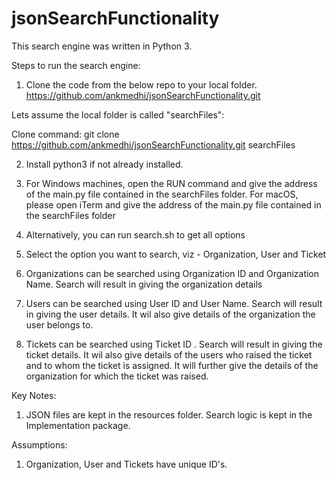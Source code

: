 # jsonSearchFunctionality

This search engine was written in Python 3.

Steps to run the search engine:

1. Clone the code from the below repo to your local folder. 
https://github.com/ankmedhi/jsonSearchFunctionality.git

Lets assume the local folder is called "searchFiles":

Clone command:
git clone https://github.com/ankmedhi/jsonSearchFunctionality.git searchFiles

2. Install python3 if not already installed.

3. For Windows machines, open the RUN command and give the address of the main.py file contained in the searchFiles folder. For macOS, please open iTerm and give the address of the main.py file contained in the searchFiles folder

5. Alternatively, you can run search.sh to get all options

6. Select the option you want to search, viz - Organization, User and Ticket

7. Organizations can be searched using Organization ID and Organization Name. Search will result in giving the organization details

8. Users can be searched using User ID and User Name. Search will result in giving the user details. It wil also give details of the organization the user belongs to.

9. Tickets can be searched using Ticket ID . Search will result in giving the ticket details. It wil also give details of the users who raised the ticket and to whom the ticket is assigned. It will further give the details of the organization for which the ticket was raised.

Key Notes:
1. JSON files are kept in the resources folder. Search logic is kept in the Implementation package.


Assumptions:
1. Organization, User and Tickets have unique ID's.
